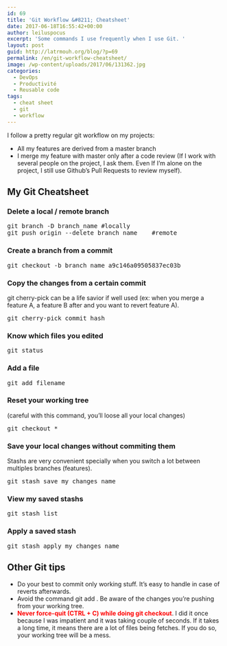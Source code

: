 ```yaml
---
id: 69
title: 'Git Workflow &#8211; Cheatsheet'
date: 2017-06-18T16:55:42+00:00
author: leiluspocus
excerpt: 'Some commands I use frequently when I use Git. '
layout: post
guid: http://latrmouh.org/blog/?p=69
permalink: /en/git-workflow-cheatsheet/
image: /wp-content/uploads/2017/06/131362.jpg
categories:
  - DevOps
  - Productivité
  - Reusable code
tags:
  - cheat sheet
  - git
  - workflow
---
```

I follow a pretty regular git workflow on my projects:

  * All my features are derived from a master branch
  * I merge my feature with master only after a code review (If I work with several people on the project, I ask them. Even If I&rsquo;m alone on the project, I still use Github&rsquo;s Pull Requests to review myself).

## My Git Cheatsheet

### Delete a local / remote branch

<pre class="EnlighterJSRAW" data-enlighter-language="null">git branch -D branch_name #locally
git push origin --delete branch_name    #remote</pre>

### Create a branch from a commit

<pre class="EnlighterJSRAW" data-enlighter-language="shell">git checkout -b branch_name a9c146a09505837ec03b</pre>

### Copy the changes from a certain commit

git cherry-pick can be a life savior if well used (ex: when you merge a feature A, a feature B after and you want to revert feature A).

<pre class="EnlighterJSRAW" data-enlighter-language="null">git cherry-pick commit_hash</pre>

### Know which files you edited

<pre class="EnlighterJSRAW" data-enlighter-language="null">git status</pre>

### Add a file

<pre class="EnlighterJSRAW" data-enlighter-language="null">git add filename</pre>

### Reset your working tree

(careful with this command, you&rsquo;ll loose all your local changes)

<pre class="EnlighterJSRAW" data-enlighter-language="null">git checkout *</pre>

### Save your local changes without commiting them

Stashs are very convenient specially when you switch a lot between multiples branches (features).

<pre class="EnlighterJSRAW" data-enlighter-language="null">git stash save my_changes_name</pre>

### View my saved stashs

<pre class="EnlighterJSRAW" data-enlighter-language="null">git stash list</pre>

### Apply a saved stash

<pre class="EnlighterJSRAW" data-enlighter-language="null">git stash apply my_changes_name</pre>

## Other Git tips

  * Do your best to commit only working stuff. It&rsquo;s easy to handle in case of reverts afterwards.
  * Avoid the command git add . Be aware of the changes you&rsquo;re pushing from your working tree.
  * <span style="color: #ff0000;"><strong>Never force-quit (CTRL + C) while doing git checkout</strong></span>. I did it once because I was impatient and it was taking couple of seconds. If it takes a long time, it means there are a lot of files being fetches. If you do so, your working tree will be a mess.

<!-- AddThis Advanced Settings generic via filter on the_content -->

<!-- AddThis Share Buttons generic via filter on the_content -->